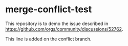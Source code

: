 # merge-conflict-test
This repository is to demo the issue described in https://github.com/orgs/community/discussions/52762.

This line is added on the conflict branch.
